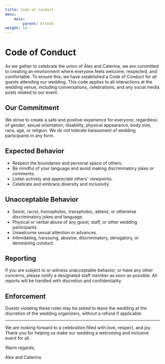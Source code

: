 ```yaml
---
title: Code of Conduct
menu:
    main:
        parent: Attend
weight: 14
---
```

# Code of Conduct

As we gather to celebrate the union of Àlex and Caterina, we are committed to creating an environment where everyone feels welcome, respected, and comfortable. To ensure this, we have established a Code of Conduct for all guests attending our wedding. This code applies to all interactions at the wedding venue, including conversations, celebrations, and any social media posts related to our event.

## Our Commitment

We strive to create a safe and positive experience for everyone, regardless of gender, sexual orientation, disability, physical appearance, body size, race, age, or religion. We do not tolerate harassment of wedding participants in any form.

## Expected Behavior

- Respect the boundaries and personal space of others.
- Be mindful of your language and avoid making discriminatory jokes or comments.
- Listen actively and appreciate others' viewpoints.
- Celebrate and embrace diversity and inclusivity.

## Unacceptable Behavior

- Sexist, racist, homophobic, transphobic, ableist, or otherwise discriminatory jokes and language.
- Physical or verbal abuse of any guest, staff, or other wedding participants.
- Unwelcome sexual attention or advances.
- Intimidating, harassing, abusive, discriminatory, derogatory, or demeaning conduct.

## Reporting

If you are subject to or witness unacceptable behavior, or have any other concerns, please notify a designated staff member as soon as possible. All reports will be handled with discretion and confidentiality.

## Enforcement

Guests violating these rules may be asked to leave the wedding at the discretion of the wedding organizers, without a refund if applicable.

---

We are looking forward to a celebration filled with love, respect, and joy. Thank you for helping us make our wedding a welcoming and inclusive event for all.

Warm regards,

Àlex and Caterina
